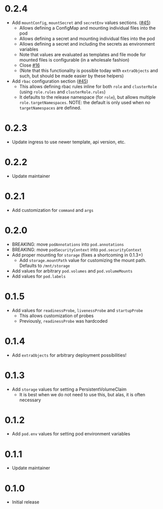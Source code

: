 # 0.2.4

- Add `mountConfig`, `mountSecret` and `secretEnv` values sections. ([#45](https://github.com/colearendt/helm/pull/45))
  - Allows defining a ConfigMap and mounting individual files into the pod
  - Allows defining a secret and mounting individual files into the pod
  - Allows defining a secret and including the secrets as environment variables
  - Note that values are evaluated as templates and file mode for mounted files is configurable (in a wholesale fashion)
  - Close [#16](https://github.com/colearendt/helm/issues/16)
  - (Note that this functionality is possible today with `extraObjects` and such, but should be made easier by these
    helpers)
- Add `rbac` configuration section ([#45](https://github.com/colearendt/helm/pull/45))
  - This allows defining rbac rules inline for both `role` and `clusterRole` (using `role.rules` and `clusterRole.rules`)
  - It defaults to the release namespace (for `role`), but allows multiple `role.targetNamespaces`. NOTE: the default is only
    used when _no_ `targetNamespaces` are defined.

# 0.2.3

- Update ingress to use newer template, api version, etc.

# 0.2.2

- Update maintainer

# 0.2.1

- Add customization for `command` and `args`

# 0.2.0

- BREAKING: move `podAnnotations` into `pod.annotations`
- BREAKING: move `podSecurityContext` into `pod.securityContext`
- Add proper mounting for `storage` (fixes a shortcoming in 0.1.3+)
  - Add `storage.mountPath` value for customizing the mount path. Defaults to `/mnt/storage`
- Add values for arbitrary `pod.volumes` and `pod.volumeMounts`
- Add values for `pod.labels`

# 0.1.5

- Add values for `readinessProbe`, `livenessProbe` and `startupProbe`
  - This allows customization of probes
  - Previously, `readinessProbe` was hardcoded

# 0.1.4

- Add `extraObjects` for arbitrary deployment possibilities!

# 0.1.3

- Add `storage` values for setting a PersistentVolumeClaim
  - It is best when we do not need to use this, but alas, it is often necessary

# 0.1.2

- Add `pod.env` values for setting pod environment variables

# 0.1.1

- Update maintainer

# 0.1.0

- Initial release
